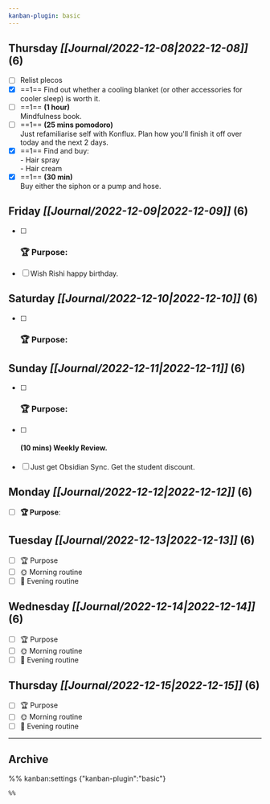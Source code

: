 ```yaml
---
kanban-plugin: basic
---
```


## **Thursday** *[[Journal/2022-12-08|2022-12-08]]* (6)

- [ ] Relist plecos
- [x] ==1== Find out whether a cooling blanket (or other accessories for cooler sleep) is worth it.
- [ ] ==1== **(1 hour)**<br>Mindfulness book.
- [ ] ==1== **(25 mins pomodoro)**<br>Just refamiliarise self with Konflux. Plan how you'll finish it off over today and the next 2 days.
- [x] ==1== Find and buy:<br>- Hair spray<br>- Hair cream
- [x] ==1== **(30 min)**<br>Buy either the siphon or a pump and hose.

## **Friday** *[[Journal/2022-12-09|2022-12-09]]* (6)

- [ ] ### **🏆 Purpose**:
- [ ] Wish Rishi happy birthday.

## **Saturday** *[[Journal/2022-12-10|2022-12-10]]* (6)

- [ ] ### **🏆 Purpose**:

## **Sunday** *[[Journal/2022-12-11|2022-12-11]]* (6)

- [ ] ### **🏆 Purpose**:
- [ ] #### **(10 mins)** Weekly Review.
- [ ] Just get Obsidian Sync. Get the student discount.

## **Monday** *[[Journal/2022-12-12|2022-12-12]]* (6)

- [ ] **🏆 Purpose**:

## **Tuesday** *[[Journal/2022-12-13|2022-12-13]]* (6)

- [ ] 🏆 Purpose
- [ ] 🌞 Morning routine
- [ ] 🌙 Evening routine

## **Wednesday** *[[Journal/2022-12-14|2022-12-14]]* (6)

- [ ] 🏆 Purpose
- [ ] 🌞 Morning routine
- [ ] 🌙 Evening routine

## **Thursday** *[[Journal/2022-12-15|2022-12-15]]* (6)

- [ ] 🏆 Purpose
- [ ] 🌞 Morning routine
- [ ] 🌙 Evening routine

***

## Archive



%% kanban:settings
{"kanban-plugin":"basic"}
```
%%

